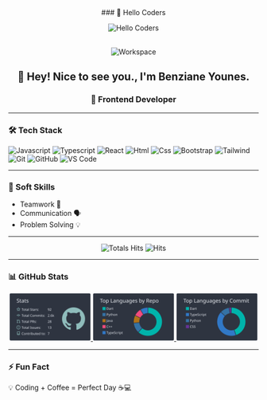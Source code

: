 <div align="center" width="50">

<div align="center">
### 👋 Hello Coders

![Hello Coders](https://raw.githubusercontent.com/YOUR_USERNAME/YOUR_REPO/main/hello-coders.svg)



</div>


 <br>
<img src="https://github.com/SP-XD/SP-XD/blob/main/images/dev-working_rounded.gif?raw=true" alt="Workspace"  width="40%"/><br> 

<h2>👋 Hey! Nice to see you., I'm Benziane Younes.</h2>
<h3>🚀 Frontend Developer</h3>

</div>

---

### 🛠️ Tech Stack  
![Javascript](https://img.shields.io/badge/JavaScript-323330?style=flat&logo=javascript&logoColor=F7DF1E)
![Typescript](https://img.shields.io/badge/TypeScript-007ACC?style=flat&logo=typescript&logoColor=white)
![React](https://img.shields.io/badge/React-20232A?style=flat&logo=react&logoColor=61DAFB)
![Html](https://img.shields.io/badge/HTML5-E34F26?style=flat&logo=html5&logoColor=white)
![Css](https://img.shields.io/badge/CSS3-1572B6?style=flat&logo=css3&logoColor=white)
![Bootstrap](https://img.shields.io/badge/Bootstrap-563D7C?style=flat&logo=bootstrap&logoColor=white)
![Tailwind](https://img.shields.io/badge/Tailwind_CSS-38B2AC?style=flat&logo=tailwind-css&logoColor=white)
![Git](https://img.shields.io/badge/Git-F05032?style=flat&logo=git&logoColor=white)
![GitHub](https://img.shields.io/badge/GitHub-181717?style=flat&logo=github&logoColor=white)
![VS Code](https://img.shields.io/badge/VS_Code-0078D4?style=flat&logo=visual-studio-code&logoColor=white)


---

### 🤝 Soft Skills  
- Teamwork 🤝  
- Communication 🗣️  
- Problem Solving 💡  

---

<div align="center">

![Totals Hits](https://komarev.com/ghpvc/?username=benzianeyounes&style=flat&color=orange&label=PROFILE+VIEWS)
![Hits](https://hits.seeyoufarm.com/api/count/incr/badge.svg?url=https%3A%2F%2Fgithub.com%2Fbenzianeyounes&count_bg=%2379C83D&title_bg=%23555555&icon=github.svg&icon_color=%23E7E7E7&title=HITS&edge_flat=false)

</div>

---

### 📊 GitHub Stats
<div align="center">
<a  href="https://github.com/benzianeyounes">

<img src="https://raw.githubusercontent.com/SP-XD/profile-summary-cards/master/profile-summary-card-output/nord_dark/3-stats.svg" width="32.5%">
<img src="https://raw.githubusercontent.com/SP-XD/profile-summary-cards/master/profile-summary-card-output/nord_dark/1-repos-per-language.svg" width="32.5%">
<img src="https://raw.githubusercontent.com/SP-XD/profile-summary-cards/master/profile-summary-card-output/nord_dark/2-most-commit-language.svg" width="32.5%">

</a>
</div>

---

### ⚡ Fun Fact  
💡 Coding + Coffee = Perfect Day ☕💻

